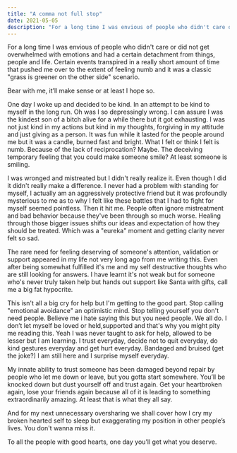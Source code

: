 ```yaml
---
title: "A comma not full stop"
date: 2021-05-05
description: "For a long time I was envious of people who didn't care or did not get overwhelmed with emotions..."
---
```


For a long time I was envious of people who didn't care or did not get overwhelmed with emotions and had a certain detachment from things, people and life. Certain events transpired in a really short amount of time that pushed me over to the extent of feeling numb and it was a classic "grass is greener on the other side" scenario.

Bear with me, it’ll make sense or at least I hope so.

One day I woke up and decided to be kind. In an attempt to be kind to myself in the long run. Oh was I so depressingly wrong. I can assure I was the kindest son of a bitch alive for a while there but it got exhausting. I was not just kind in my actions but kind in my thoughts, forgiving in my attitude and just giving as a person. It was fun while it lasted for the people around me but it was a candle, burned fast and bright. What I felt or think I felt is numb. Because of the lack of reciprocation? Maybe. The deceiving temporary feeling that you could make someone smile? At least someone is smiling.

I was wronged and mistreated but I didn't really realize it. Even though I did it didn't really make a difference. I never had a problem with standing for myself, I actually am an aggressively protective friend but it was profoundly mysterious to me as to why I felt like these battles that I had to fight for myself seemed pointless. Then it hit me. People often ignore mistreatment and bad behavior because they've been through so much worse. Healing through those bigger issues shifts our ideas and expectation of how they should be treated. Which was a "eureka" moment and getting clarity never felt so sad.

The rare need for feeling deserving of someone's attention, validation or support appeared in my life not very long ago from me writing this. Even after being somewhat fulfilled it's me and my self destructive thoughts who are still looking for answers. I have learnt it's not weak but for someone who's never truly taken help but hands out support like Santa with gifts, call me a big fat hypocrite.

This isn't all a big cry for help but I'm getting to the good part. Stop calling "emotional avoidance" an optimistic mind. Stop telling yourself you don't need people. Believe me i hate saying this but you need people. We all do. I don’t let myself be loved or held,supported and that's why you might pity me reading this. Yeah I was never taught to ask for help, allowed to be lesser but I am learning. I trust everyday, decide not to quit everyday, do kind gestures everyday and get hurt everyday. Bandaged and bruised (get the joke?) I am still here and I surprise myself everyday.

My innate ability to trust someone has been damaged beyond repair by people who let me down or leave, but you gotta start somewhere. You’ll be knocked down but dust yourself off and trust again. Get your heartbroken again, lose your friends again because all of it is leading to something extraordinarily amazing. At least that is what they all say.

And for my next unnecessary oversharing we shall cover how I cry my broken hearted self to sleep but exaggerating my position in other people’s lives. You don't wanna miss it.

To all the people with good hearts, one day you’ll get what you deserve.